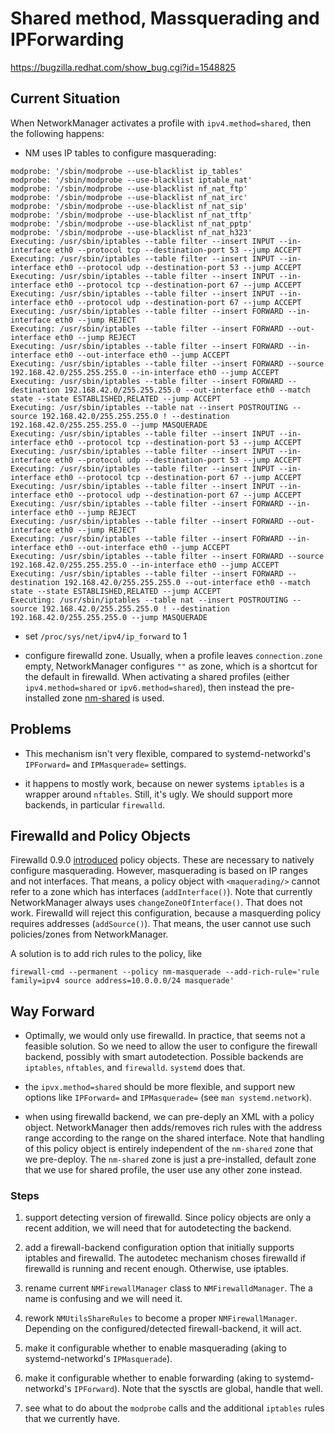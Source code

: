 # Shared method, Massquerading and IPForwarding

https://bugzilla.redhat.com/show_bug.cgi?id=1548825

## Current Situation

When NetworkManager activates a profile with `ipv4.method=shared`, then the following happens:

- NM uses IP tables to configure masquerading:

```
modprobe: '/sbin/modprobe --use-blacklist ip_tables'
modprobe: '/sbin/modprobe --use-blacklist iptable_nat'
modprobe: '/sbin/modprobe --use-blacklist nf_nat_ftp'
modprobe: '/sbin/modprobe --use-blacklist nf_nat_irc'
modprobe: '/sbin/modprobe --use-blacklist nf_nat_sip'
modprobe: '/sbin/modprobe --use-blacklist nf_nat_tftp'
modprobe: '/sbin/modprobe --use-blacklist nf_nat_pptp'
modprobe: '/sbin/modprobe --use-blacklist nf_nat_h323'
Executing: /usr/sbin/iptables --table filter --insert INPUT --in-interface eth0 --protocol tcp --destination-port 53 --jump ACCEPT
Executing: /usr/sbin/iptables --table filter --insert INPUT --in-interface eth0 --protocol udp --destination-port 53 --jump ACCEPT
Executing: /usr/sbin/iptables --table filter --insert INPUT --in-interface eth0 --protocol tcp --destination-port 67 --jump ACCEPT
Executing: /usr/sbin/iptables --table filter --insert INPUT --in-interface eth0 --protocol udp --destination-port 67 --jump ACCEPT
Executing: /usr/sbin/iptables --table filter --insert FORWARD --in-interface eth0 --jump REJECT
Executing: /usr/sbin/iptables --table filter --insert FORWARD --out-interface eth0 --jump REJECT
Executing: /usr/sbin/iptables --table filter --insert FORWARD --in-interface eth0 --out-interface eth0 --jump ACCEPT
Executing: /usr/sbin/iptables --table filter --insert FORWARD --source 192.168.42.0/255.255.255.0 --in-interface eth0 --jump ACCEPT
Executing: /usr/sbin/iptables --table filter --insert FORWARD --destination 192.168.42.0/255.255.255.0 --out-interface eth0 --match state --state ESTABLISHED,RELATED --jump ACCEPT
Executing: /usr/sbin/iptables --table nat --insert POSTROUTING --source 192.168.42.0/255.255.255.0 ! --destination 192.168.42.0/255.255.255.0 --jump MASQUERADE
Executing: /usr/sbin/iptables --table filter --insert INPUT --in-interface eth0 --protocol tcp --destination-port 53 --jump ACCEPT
Executing: /usr/sbin/iptables --table filter --insert INPUT --in-interface eth0 --protocol udp --destination-port 53 --jump ACCEPT
Executing: /usr/sbin/iptables --table filter --insert INPUT --in-interface eth0 --protocol tcp --destination-port 67 --jump ACCEPT
Executing: /usr/sbin/iptables --table filter --insert INPUT --in-interface eth0 --protocol udp --destination-port 67 --jump ACCEPT
Executing: /usr/sbin/iptables --table filter --insert FORWARD --in-interface eth0 --jump REJECT
Executing: /usr/sbin/iptables --table filter --insert FORWARD --out-interface eth0 --jump REJECT
Executing: /usr/sbin/iptables --table filter --insert FORWARD --in-interface eth0 --out-interface eth0 --jump ACCEPT
Executing: /usr/sbin/iptables --table filter --insert FORWARD --source 192.168.42.0/255.255.255.0 --in-interface eth0 --jump ACCEPT
Executing: /usr/sbin/iptables --table filter --insert FORWARD --destination 192.168.42.0/255.255.255.0 --out-interface eth0 --match state --state ESTABLISHED,RELATED --jump ACCEPT
Executing: /usr/sbin/iptables --table nat --insert POSTROUTING --source 192.168.42.0/255.255.255.0 ! --destination 192.168.42.0/255.255.255.0 --jump MASQUERADE
```

- set `/proc/sys/net/ipv4/ip_forward` to 1

- configure firewalld zone. Usually, when a profile leaves `connection.zone` empty, NetworkManager configures `""` as zone, which is a shortcut for the default in firewalld. When activating a shared profiles (either `ipv4.method=shared` or `ipv6.method=shared`), then instead the pre-installed zone [nm-shared](https://gitlab.freedesktop.org/NetworkManager/NetworkManager/-/blob/caea7514cb74714077fd372c7264c9582d884c1f/data/nm-shared.xml) is used.


## Problems

- This mechanism isn't very flexible, compared to systemd-networkd's `IPForward=` and `IPMasquerade=` settings.

- it happens to mostly work, because on newer systems `iptables` is a wrapper around `nftables`. Still, it's ugly. We should support more backends, in particular `firewalld`.


## Firewalld and Policy Objects

Firewalld 0.9.0 [introduced](https://firewalld.org/2020/09/policy-objects-introduction) policy objects. These are necessary to natively configure masquerading. However, masquerading is based on IP ranges and not interfaces. That means, a policy object with `<maquerading/>` cannot refer to a zone which has interfaces (`addInterface()`). Note that currently NetworkManager always uses `changeZoneOfInterface()`. That does not work. Firewalld will reject this configuration, because a masquerding policy requires addresses (`addSource()`). That means, the user cannot use such policies/zones from NetworkManager.

A solution is to add rich rules to the policy, like

```
firewall-cmd --permanent --policy nm-masquerade --add-rich-rule='rule family=ipv4 source address=10.0.0.0/24 masquerade'
```


## Way Forward

- Optimally, we would only use firewalld. In practice, that seems not a feasible solution. So we need to allow the user to configure the firewall backend, possibly with smart autodetection. Possible backends are `iptables`, `nftables`, and `firewalld`. `systemd` does that.

- the `ipvx.method=shared` should be more flexible, and support new options like `IPForward=` and `IPMasquerade=` (see `man systemd.network`).

- when using firewalld backend, we can pre-deply an XML with a policy object. NetworkManager then adds/removes rich rules with the address range according to the range on the shared interface. Note that handling of this policy object is entirely independent of the `nm-shared` zone that we pre-deploy. The `nm-shared` zone is just a pre-installed, default zone that we use for shared profile, the user use any other zone instead.


### Steps

1) support detecting version of firewalld. Since policy objects are only a recent addition, we will need that for autodetecting the backend.

1) add a firewall-backend configuration option that initially supports iptables and firewalld. The autodetec mechanism choses firewalld if firewalld is running and recent enough. Otherwise, use iptables.

1) rename current `NMFirewallManager` class to `NMFirewalldManager`. The a name is confusing and we will need it.

1) rework `NMUtilsShareRules` to become a proper `NMFirewallManager`. Depending on the configured/detected firewall-backend, it will act.

1) make it configurable whether to enable masquerading (aking to systemd-networkd's `IPMasquerade`).

1) make it configurable whether to enable forwarding (aking to systemd-networkd's `IPForward`). Note that the sysctls are global, handle that well.

1) see what to do about the `modprobe` calls and the additional `iptables` rules that we currently have.

